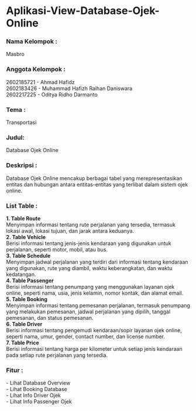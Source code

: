# Aplikasi-View-Database-Ojek-Online
<h3>
<b>Nama Kelompok :</b></h3>Masbro<br>
<h3><b>Anggota Kelompok :</b></h3>
2602185721 - Ahmad Hafidz<br>
2602183426 - Muhammad Hafizh Raihan Daniswara<br>
2602217225 - Oditya Ridho Darmanto<br>
<h3><b>Tema :</b></h3>Transportasi<br>
<h3><b>Judul:</b></h3>Database Ojek Online<br>
<h3><b>Deskripsi :</b></h3>
Database Ojek Online mencakup berbagai tabel yang merepresentasikan entitas dan hubungan antara entitas-entitas yang terlibat dalam sistem ojek online.<br>

<h3><b>List Table : </b><br></h3>
<b>1. Table Route</b><br>
Menyimpan informasi tentang rute perjalanan yang tersedia, termasuk lokasi awal, lokasi tujuan, dan jarak antara keduanya.<br>
<b>2. Table Vehicle</b><br>
Berisi informasi tentang jenis-jenis kendaraan yang digunakan untuk perjalanan, seperti motor, mobil, atau bus.<br>
<b>3. Table Schedule</b><br>
Menyimpan jadwal perjalanan yang terdiri dari informasi tentang kendaraan yang digunakan, rute yang diambil, waktu keberangkatan, dan waktu kedatangan.<br>
<b>4. Table Passenger</b><br>
Berisi informasi tentang penumpang yang menggunakan layanan ojek online, seperti nama, usia, jenis kelamin, nomor kontak, dan alamat email.<br>
<b>5. Table Booking</b><br>
Menyimpan informasi tentang pemesanan perjalanan, termasuk penumpang yang melakukan pemesanan, jadwal perjalanan yang dipilih, tanggal pemesanan, dan status pemesanan.<br>
<b>6. Table Driver</b><br>
Berisi informasi tentang pengemudi kendaraan/sopir layanan ojek online, seperti nama, umur, gender, contact number, dan license number.<br>
<b>7. Table Price</b><br>
Berisi informasi tentang harga per kilometer untuk setiap jenis kendaraan pada setiap rute perjalanan yang tersedia.<br>

<h3><b>Fitur :</b></h3>
- Lihat Database Overview<br>
- Lihat Booking Database<br>
- Lihat Info Driver Ojek<br>
- Lihat Info Passenger Ojek<br>
